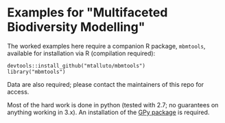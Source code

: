 # Examples for "Multifaceted Biodiversity Modelling"

The worked examples here require a companion R package, `mbmtools`, available for installation via R (compilation required):

    devtools::install_github("mtalluto/mbmtools")
    library("mbmtools")

Data are also required; please contact the maintainers of this repo for access.

Most of the hard work is done in python (tested with 2.7; no guarantees on anything working in 3.x). An installation of the [GPy package](https://sheffieldml.github.io/GPy/) is required.